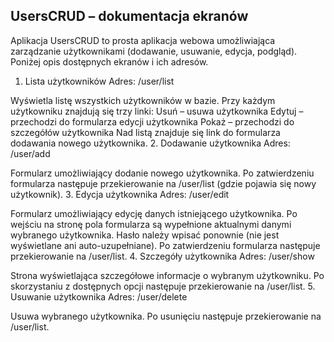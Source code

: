 ## UsersCRUD – dokumentacja ekranów
Aplikacja UsersCRUD to prosta aplikacja webowa umożliwiająca zarządzanie użytkownikami (dodawanie, usuwanie, edycja, podgląd). Poniżej opis dostępnych ekranów i ich adresów.

1. Lista użytkowników
   Adres: /user/list

Wyświetla listę wszystkich użytkowników w bazie.
Przy każdym użytkowniku znajdują się trzy linki:
Usuń – usuwa użytkownika
Edytuj – przechodzi do formularza edycji użytkownika
Pokaż – przechodzi do szczegółów użytkownika
Nad listą znajduje się link do formularza dodawania nowego użytkownika.
2. Dodawanie użytkownika
   Adres: /user/add

Formularz umożliwiający dodanie nowego użytkownika.
Po zatwierdzeniu formularza następuje przekierowanie na /user/list (gdzie pojawia się nowy użytkownik).
3. Edycja użytkownika
   Adres: /user/edit

Formularz umożliwiający edycję danych istniejącego użytkownika.
Po wejściu na stronę pola formularza są wypełnione aktualnymi danymi wybranego użytkownika.
Hasło należy wpisać ponownie (nie jest wyświetlane ani auto-uzupełniane).
Po zatwierdzeniu formularza następuje przekierowanie na /user/list.
4. Szczegóły użytkownika
   Adres: /user/show

Strona wyświetlająca szczegółowe informacje o wybranym użytkowniku.
Po skorzystaniu z dostępnych opcji następuje przekierowanie na /user/list.
5. Usuwanie użytkownika
   Adres: /user/delete

Usuwa wybranego użytkownika.
Po usunięciu następuje przekierowanie na /user/list.
